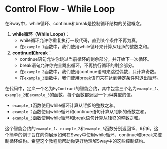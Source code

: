 # Control Flow - While Loop

在Sway中，while循环、continue和break是控制循环结构的关键概念。

1. **while循环（While Loops）**：
   - while循环允许你重复执行一段代码，直到某个条件不再为真。
   - 在`example_1`函数中，我们使用while循环来计算从1到5的整数之和。
2. **continue和break**：
   - continue语句允许你跳过当前循环的剩余部分，并开始下一次循环。
   - break语句允许你完全跳出循环，不再执行循环的剩余部分。
   - 在`example_2`函数中，我们使用continue语句来跳过偶数，只计算奇数。
   - 在`example_3`函数中，我们使用break语句来在达到特定条件时退出循环。

在代码中，定义一个名为`MyContract`的智能合约，其中包含三个名为`example_1`、`example_2`和`example_3`的函数，每个函数都返回一个`u64`类型的值。
- `example_1`函数使用while循环计算从1到5的整数之和。
- `example_2`函数使用while循环和continue语句计算从1到5的奇数之和。
- `example_3`函数使用while循环和break语句计算从1到3的整数之和。

这个智能合约的`example_1`、`example_2`和`example_3`函数分别返回15、9和6。这个简单的例子旨在向你展示如何在Sway中使用while循环、continue和break来控制循环结构。希望这个教程能帮助你更好地理解Sway中的这些控制结构。

